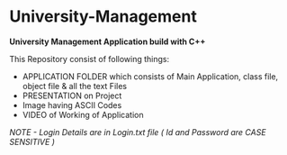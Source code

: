 # University-Management
<b>University Management Application build with C++</b>

This Repository consist of following things:

-   APPLICATION FOLDER which consists of Main Application, class file, object file & all the text Files
-   PRESENTATION on Project
-   Image having ASCII Codes
-   VIDEO of Working of Application

<i>NOTE - Login Details are in Login.txt file ( Id and Password are CASE SENSITIVE )</i>
